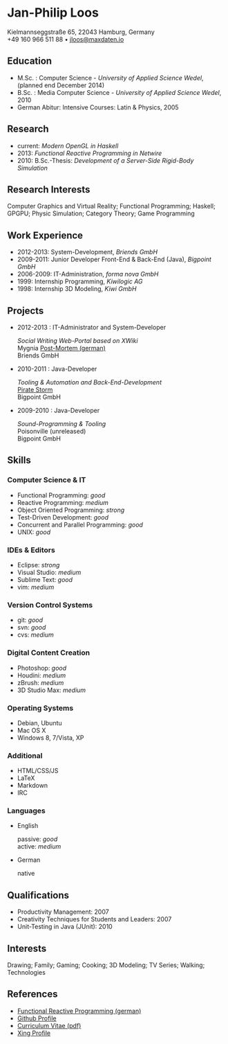 # Jan-Philip Loos  
Kielmannseggstraße 65, 22043 Hamburg, Germany  
+49 160 966 511 88 • <jloos@maxdaten.io>

## Education
- M.Sc. : Computer Science - *University of Applied Science Wedel*, (planned end December 2014)
- B.Sc. : Media Computer Science - *University of Applied Science Wedel*, 2010
- German Abitur: Intensive Courses: Latin & Physics, 2005

## Research
- current: *Modern OpenGL in Haskell*
- 2013: *Functional Reactive Programming in Netwire*
- 2010: B.Sc.-Thesis: *Development of a Server-Side Rigid-Body Simulation*


## Research Interests
Computer Graphics and Virtual Reality; Functional Programming; Haskell;  
GPGPU; Physic Simulation; Category Theory; Game Programming


## Work Experience
- 2012-2013: System-Development, *Briends GmbH*
- 2009-2011: Junior Developer Front-End & Back-End (Java), *Bigpoint GmbH*
- 2006-2009: IT-Administration, *forma nova GmbH*
- 1999: Internship Programming, *Kiwilogic AG*
- 1998: Internship 3D Modeling, *Kiwi GmbH*


## Projects
- 2012-2013 : IT-Administrator and System-Developer
	
	*Social Writing Web-Portal based on XWiki*  
	Mygnia [Post-Mortem (german)](http://karl-olsberg.jimdo.com/mygnia/)  
	Briends GmbH

- 2010-2011 : Java-Developer

	*Tooling & Automation and Back-End-Development*  
	[Pirate Storm]((http://www.piratestorm.de/?locale=en_GB))  
	Bigpoint GmbH

- 2009-2010 : Java-Developer
	
	*Sound-Programming & Tooling*  
	Poisonville (unreleased)  
	Bigpoint GmbH

## Skills

### Computer Science & IT
- Functional Programming: *good*
- Reactive Programming: *medium*
- Object Oriented Programming: *strong*
- Test-Driven Development: *good*
- Concurrent and Parallel Programming: *good*
- UNIX: *good*


### IDEs & Editors
- Eclipse: *strong*
- Visual Studio: *medium*
- Sublime Text: *good*
- vim: *medium*

### Version Control Systems
- git: *good*
- svn: *good*
- cvs: *medium*

### Digital Content Creation
- Photoshop: *good*
- Houdini: *medium*
- zBrush: *medium*
- 3D Studio Max: *medium*


### Operating Systems
- Debian, Ubuntu
- Mac OS X
- Windows 8, 7/Vista, XP


### Additional
- HTML/CSS/JS
- LaTeX
- Markdown
- IRC

### Languages
- English
	
	passive: *good*  
	active: *medium*

- German
	
	native

## Qualifications
- Productivity Management: 2007
- Creativity Techniques for Students and Leaders: 2007
- Unit-Testing in Java (JUnit): 2010

## Interests
Drawing; Family; Gaming; Cooking; 3D Modeling; TV Series; Walking; Technologies

## References
- [Functional Reactive Programming (german)](http://stud.fh-wedel.de/~inf9912/research/20131207-info-seminar-frp-netwire/)
- [Github Profile](https://github.com/MaxDaten)
- [Curriculum Vitae (pdf)](2013-04-01-curriculum-vitae.pdf)
- [Xing Profile](https://www.xing.com/profile/JanPhilip_Loos/cv)